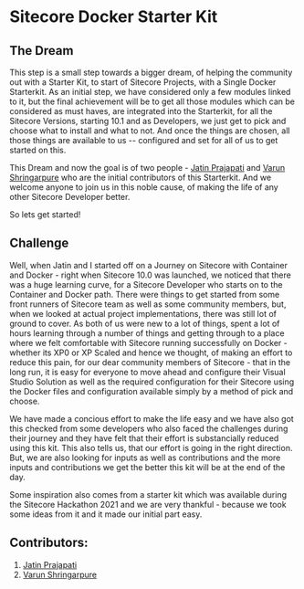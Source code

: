 # Sitecore Docker Starter Kit

## The Dream

This step is a small step towards a bigger dream, of helping the community out with a Starter Kit, to start of Sitecore Projects, with a Single Docker Starterkit.
As an initial step, we have considered only a few modules linked to it, but the final achievement will be to get all those modules which can be considered as must haves, are integrated into the Starterkit, for all the Sitecore Versions, starting 10.1 and as Developers, we just get to pick and choose what to install and what to not. And once the things are chosen, all those things are available to us -- configured and set for all of us to get started on this.

This Dream and now the goal is of two people - [Jatin Prajapati](https://twitter.com/jatin_praj) and [Varun Shringarpure](https://twitter.com/varunvns) who are the initial contributors of this Starterkit. And we welcome anyone to join us in this noble cause, of making the life of any other Sitecore Developer better.

So lets get started!

## Challenge

Well, when Jatin and I started off on a Journey on Sitecore with Container and Docker - right when Sitecore 10.0 was launched, we noticed that there was a huge learning curve, for a Sitecore Developer who starts on to the Container and Docker path. There were things to get started from some front runners of Sitecore team as well as some community members, but, when we looked at actual project implementations, there was still lot of ground to cover.
As both of us were new to a lot of things, spent a lot of hours learning through a number of things and getting through to a place where we felt comfortable with Sitecore running successfully on Docker - whether its XP0 or XP Scaled and hence we thought, of making an effort to reduce this pain, for our dear community members of Sitecore - that in the long run, it is easy for everyone to move ahead and configure their Visual Studio Solution as well as the required configuration for their Sitecore using the Docker files and configuration available simply by a method of pick and choose.

We have made a concious effort to make the life easy and we have also got this checked from some developers who also faced the challenges during their journey and they have felt that their effort is substancially reduced using this kit. This also tells us, that our effort is going in the right direction. But, we are also looking for inputs as well as contributions and the more inputs and contributions we get the better this kit will be at the end of the day.

Some inspiration also comes from a starter kit which was available during the Sitecore Hackathon 2021 and we are very thankful - because we took some ideas from it and it made our initial part easy. 

## Contributors:

1. [Jatin Prajapati](https://twitter.com/jatin_praj)
2. [Varun Shringarpure](https://twitter.com/varunvns)
